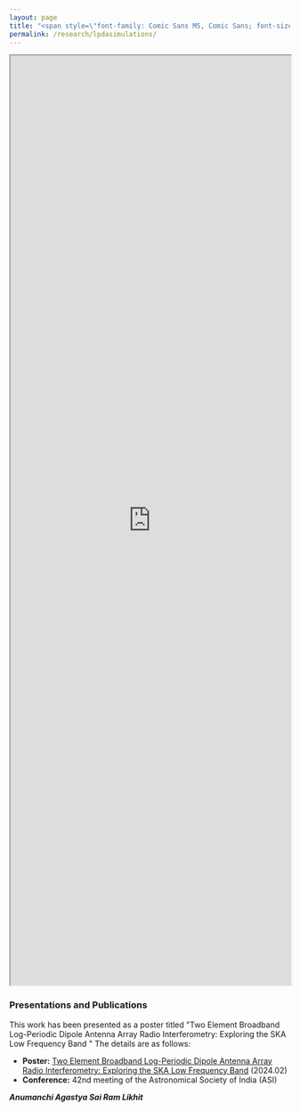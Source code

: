 ```yaml
---
layout: page
title: "<span style=\"font-family: Comic Sans MS, Comic Sans; font-size:32px;\"> Two Element Log Periodic Dipole Antenna Array </span> "
permalink: /research/lpdasimulations/
--- 
```

<iframe src="https://astropi-b.github.io/ASI2024_35.pdf" width="100%" height="1670px"></iframe>


### Presentations and Publications

This work has been presented as a poster titled "Two Element Broadband Log-Periodic Dipole Antenna Array Radio Interferometry: Exploring the SKA Low Frequency Band
" The details are as follows:

- **Poster:** [Two Element Broadband Log-Periodic Dipole Antenna Array Radio Interferometry: Exploring the SKA Low Frequency Band](https://ui.adsabs.harvard.edu/abs/2024asi..confP..01D/abstract) (2024.02)
- **Conference:** 42nd meeting of the Astronomical Society of India (ASI)

 
***Anumanchi Agastya Sai Ram Likhit***
